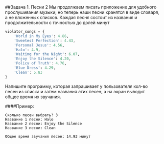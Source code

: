 ##Задача 1. Песни 2
Мы продолжаем писать приложение для удобного прослушивания музыки, но теперь наши песни хранятся в виде словаря, а не вложенных списков. Каждая песня состоит из названия и продолжительности с точностью до долей минут

````python
violator_songs = {
    'World in My Eyes': 4.86,
    'Sweetest Perfection': 4.43,
    'Personal Jesus': 4.56,
    'Halo': 4.9,
    'Waiting for the Night': 6.07,
    'Enjoy the Silence': 4.20,
    'Policy of Truth': 4.76,
    'Blue Dress': 4.29,
    'Clean': 5.83
}
````
Напишите программу, которая запрашивает у пользователя кол-во песен из списка и затем названия этих песен, а на экран выводит общее время их звучания.


####Пример:
```
Сколько песен выбрать? 3
Название 1 песни: Halo
Название 2 песни: Enjoy the Silence
Название 3 песни: Clean

Общее время звучания песен: 14.93 минут
```
